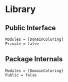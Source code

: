 # Library

## Public Interface

```@autodocs
Modules = [DomainColoring]
Private = false
```

## Package Internals

```@autodocs
Modules = [DomainColoring]
Public = false
```
